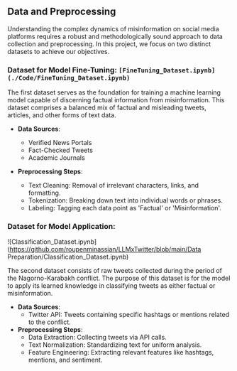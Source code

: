 ## Data and Preprocessing

Understanding the complex dynamics of misinformation on social media platforms requires a robust and methodologically sound approach to data collection and preprocessing. In this project, we focus on two distinct datasets to achieve our objectives.

### Dataset for Model Fine-Tuning: `[FineTuning_Dataset.ipynb](./Code/FineTuning_Dataset.ipynb)`

The first dataset serves as the foundation for training a machine learning model capable of discerning factual information from misinformation. This dataset comprises a balanced mix of factual and misleading tweets, articles, and other forms of text data.

- **Data Sources**:

  - Verified News Portals
  - Fact-Checked Tweets
  - Academic Journals

- **Preprocessing Steps**:
  - Text Cleaning: Removal of irrelevant characters, links, and formatting.
  - Tokenization: Breaking down text into individual words or phrases.
  - Labeling: Tagging each data point as 'Factual' or 'Misinformation'.

### Dataset for Model Application:

![Classification_Dataset.ipynb](https://github.com/roupenminassian/LLMxTwitter/blob/main/Data Preparation/Classification_Dataset.ipynb)

The second dataset consists of raw tweets collected during the period of the Nagorno-Karabakh conflict. The purpose of this dataset is for the model to apply its learned knowledge in classifying tweets as either factual or misinformation.

- **Data Sources**:
  - Twitter API: Tweets containing specific hashtags or mentions related to the conflict.
- **Preprocessing Steps**:
  - Data Extraction: Collecting tweets via API calls.
  - Text Normalization: Standardizing text for uniform analysis.
  - Feature Engineering: Extracting relevant features like hashtags, mentions, and sentiment.
